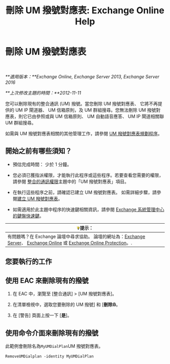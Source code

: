 ﻿---
title: '刪除 UM 撥號對應表: Exchange Online Help'
TOCTitle: 刪除 UM 撥號對應表
ms:assetid: c9b32ef6-432c-45ca-b94c-31bbcc973128
ms:mtpsurl: https://technet.microsoft.com/zh-tw/library/Bb124546(v=EXCHG.150)
ms:contentKeyID: 50474193
ms.date: 05/23/2018
mtps_version: v=EXCHG.150
ms.translationtype: MT
---

# 刪除 UM 撥號對應表

 

_**適用版本：**Exchange Online, Exchange Server 2013, Exchange Server 2016_

_**上次修改主題的時間：**2012-11-11_

您可以刪除現有的整合通訊 (UM) 撥號。當您刪除 UM 撥號對應表、 它將不再提供的 UM IP 閘道器、 UM 信箱原則，及 UM 群組搜尋。您無法刪除 UM 撥號對應表，則它已由參照或與 UM 信箱原則、 UM 自動語音應答、 UM IP 閘道相關聯 UM 群組搜尋。

如需與 UM 撥號對應表相關的其他管理工作，請參閱 [UM 撥號對應表規劃程序](um-dial-plan-procedures-exchange-2013-help.md)。

## 開始之前有哪些須知？

  - 預估完成時間： 少於 1 分鐘。

  - 您必須已獲指派權限，才能執行此程序或這些程序。若要查看您需要的權限，請參閱 [整合的通訊權限](unified-messaging-permissions-exchange-2013-help.md)主題中的「UM 撥號對應表」項目。

  - 在執行這些程序之前，請確認已建立 UM 撥號對應表。 如需詳細步驟，請參閱[建立 UM 撥號對應表](create-a-um-dial-plan-exchange-2013-help.md)。

  - 如需適用於此主題中程序的快速鍵相關資訊，請參閱 [Exchange 系統管理中心的鍵盤快速鍵](keyboard-shortcuts-in-the-exchange-admin-center-exchange-online-protection-help.md)。

<table>
<thead>
<tr class="header">
<th><img src="images/Bb124558.tip(EXCHG.150).gif" title="提示" alt="提示" />提示：</th>
</tr>
</thead>
<tbody>
<tr class="odd">
<td>有問題嗎？在 Exchange 論壇中尋求協助。 論壇的網址為：<a href="https://go.microsoft.com/fwlink/p/?linkid=60612">Exchange Server</a>、 <a href="https://go.microsoft.com/fwlink/p/?linkid=267542">Exchange Online</a> 或 <a href="https://go.microsoft.com/fwlink/p/?linkid=285351">Exchange Online Protection</a>。.</td>
</tr>
</tbody>
</table>


## 您要執行的工作

## 使用 EAC 來刪除現有的撥號

1.  在 EAC 中，瀏覽至 \[整合通訊\] \> \[UM 撥號對應表\]。

2.  在清單檢視中，選取您要刪除的 UM 撥號\] 和 \[**刪除**![刪除圖示](images/JJ651670.14f639f6-61e8-4418-bbfb-0db14de9d2f5(EXCHG.150).gif "刪除圖示")。

3.  在 \[警告\] 頁面上按一下 \[**是**\]。

## 使用命令介面來刪除現有的撥號

此範例會刪除名為`MyUMDialPlan`UM 撥號對應表。

    RemoveUMDialplan -identity MyUMDialPlan

